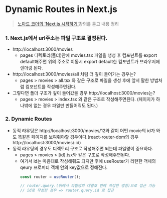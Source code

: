 # Dynamic Routes in Next.js
>[노마드 코더의 'Next.js 시작하기'](https://nomadcoders.co/nextjs-fundamentals)강의를 듣고 내용 정리

### 1. Next.js에서 url주소는 파일 구조로 결정된다.
- http://localhost:3000/movies
    - pages 디렉토리(폴더)안에 movies.tsx 파일을 생성 후 컴포넌트를 export default해주면 위의 주소로 이동시 export default한 컴포넌트가 브라우저에 렌더링 된다.
- http://localhost:3000/movies/all 처럼 더 깊이 들어가는 경우는?
    - pages > movies > all.tsx 와 같은 구조로 파일을 생성 후에 앞서 말한 방법처럼 컴포넌트를 작성해주면된다.
- 그렇다면 폴더 구조가 깊이 들어갔을 경우 http://localhost:3000/movies는?
    - pages > movies > index.tsx 와 같은 구조로 작성해주면된다. (페이지가 하나밖에 없는 경우 파일만 만들어줘도 된다.)

### 2. Dynamic Routes
- 동적 라우팅은 http://localhost:3000/movies/12와 같이 어떤 movie의 id가 와도 똑같은 페이지를 보여줘야할 경우이다.(react-router-dom의 경우 http://localhost:3000/movies/:id)
- 동적 라우팅의 경우도 디렉토리 구조로 작성해주면 되는데 파일명이 중요하다.
    - pages > movies > [id].tsx와 같은 구조로 작성해주면된다.
    - 여기서 id는 마음대로 작성해줘도 되지만 후에 useRouter가 리턴한 객체의 qeury 프로퍼티 객체 안의 key값으로 정해진다.
        ```JavaScript
        const router = useRouter();

        // router.query.(위에서 파일명의 대괄호 안에 작성한 명칭)으로 접근 가능
        // id로 작성한 경우 => router.query.id 로 접근
        ```